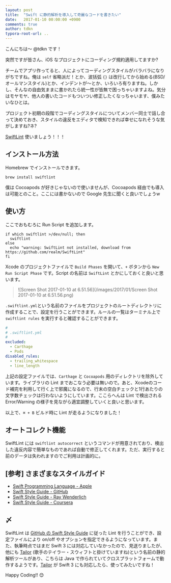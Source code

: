 ```yaml
---
layout: post
title:  "Swift に静的解析を導入して奇麗なコードを書きたい"
date:   2017-01-10 00:00:00 +0900
comments: true
author: tdkn
typora-root-url: ..
---
```


こんにちは〜 @tdkn です！

突然ですが皆さん、iOS なプロジェクトにコーディング規約適用してますか?

チームでアプリ作ってると、人によってコーディングスタイルがバラバラになりがちですね。俺は `self` 省略派だ！とか、波括弧 `{}` は改行してから始める(BSD/オールマンスタイル)とか、インデントが〜とか、いろいろ有りますね。しかし、そんなの自由気ままに書かれたら統一性が皆無で困っちゃいますよね。気分はモヤモヤ、他人の書いたコードもついつい修正したくなっちゃいます、僕みたいなひとは。

プロジェクト初期の段階でコーディングスタイルについてメンバー同士で話し合って決めておき、スタイルの違反をエディタで検知できれば幸せになれそうな気がしますね?ネ?

[SwiftLint][swiftlint] 使いましょう！！！

## インストール方法

Homebrew でインストールできます。

`brew install swiftlint`

僕は Cocoapods が好きじゃないので使いませんが、Cocoapods 経由でも導入は可能とのこと。ここには書かないので Google 先生に聞くと良いでしょうw

## 使い方

ここでおもむろに Run Script を追加します。

```shell
if which swiftlint >/dev/null; then
  swiftlint
else
  echo "warning: SwiftLint not installed, download from https://github.com/realm/SwiftLint"
fi
```

Xcode のプロジェクトファイルで `Build Phases` を開いて、`+` ボタンから `New Run Script Phase` です。Script の名前は `SwiftLint` とかにしておくと良いと思います。

>  ![Screen Shot 2017-01-10 at 6.51.56](/images/2017/01/Screen Shot 2017-01-10 at 6.51.56.png)

`.swiftlint.yml`という名前のファイルをプロジェクトのルートディレクトリに作成することで、設定を行うことができます。ルールの一覧はターミナル上で `swiftlint rules` を実行すると確認することができます。

```yaml
#
# .swiftlint.yml
#
excluded:
  - Carthage
  - Pods
disabled_rules:
  - trailing_whitespace
  - line_length
```

上記の設定ファイルでは、`Carthage` と `Cocoapods` 用のディレクトリを除外しています。ライブラリの Lint までおこなう必要は無いので。あと、Xcodeのコード補完を利用して行く上で邪魔になるので、行末の空白チェックと1行あたりの文字数チェックは行わないようにしています。ここらへんは Lint で検出される Error/Warning の様子を見ながら適宜調整していくと良いと思います。

以上で、`⌘ + B` ビルド時に Lint が走るようになりました！

## オートコレクト機能

SwiftLint には `swiftlint autocorrect` というコマンドが用意されており、検出した違反内容で簡単なものであれば自動で修正してくれます。ただ、実行すると前のデータは失われますのでご利用は計画的に。

## [参考] さまざまなスタイルガイド

- [Swift Programming Language - Apple][swiftlang]
- [Swift Style Guide - GitHub][github-swift-style-guide]
- [Swift Style Guide - Ray Wenderlich][rw-swift-style-guide]
- [Swift Style Guide - Coursera][coursera-swift-style-guide]

## 〆

SwiftLint は [GitHub の Swift Style Guide][github-swift-style-guide] に従った Lint を行うことができ、設定ファイルにより on/off やオプションを指定できるようになっています。また、執筆時点ではまだ Swift 3 には対応していなかったので、見送りましたが、他にも [Tailor][tailor] (歌手のテイラー・スウィフトと掛けていますね)という名前の静的解析ツールがあり、こちらは Java で作られていてクロスプラットフォームで動作するようです。[Tailor][tailor] が Swift 3 にも対応したら、使ってみたいですね！

Happy Coding!! :blush:

[swiftlint]: https://github.com/realm/SwiftLint
[swiftlang]: https://developer.apple.com/library/content/documentation/Swift/Conceptual/Swift_Programming_Language/
[github-swift-style-guide]: https://github.com/github/swift-style-guide
[rw-swift-style-guide]: https://github.com/raywenderlich/swift-style-guide
[coursera-swift-style-guide]: https://github.com/coursera/swift-style-guide
[tailor]: https://tailor.sh/
